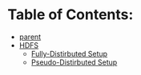 # Table of Contents:

+ [parent](https://github.com/asu-idi/setup-docs)
+ [HDFS](./)
    + [Fully-Distirbuted Setup](./HDFS%20Full-Distributed%20Setup.md)
    + [Pseudo-Distirbuted Setup](./HDFS%20Pseudo-Distributed%20Setup.md)
